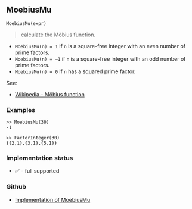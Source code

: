 ## MoebiusMu

```
MoebiusMu(expr)
```

> calculate the Möbius function.


* `MoebiusMu(n) = 1` if `n` is a square-free integer with an even number of prime factors.
* `MoebiusMu(n) = −1` if `n` is a square-free integer with an odd number of prime factors.
* `MoebiusMu(n) = 0` if `n` has a squared prime factor.

See:
* [Wikipedia - Möbius function](https://en.wikipedia.org/wiki/M%C3%B6bius_function)

### Examples

```
>> MoebiusMu(30)
-1

>> FactorInteger(30)
{{2,1},{3,1},{5,1}}
```

### Implementation status

* &#x2705; - full supported

### Github

* [Implementation of MoebiusMu](https://github.com/axkr/symja_android_library/blob/master/symja_android_library/matheclipse-core/src/main/java/org/matheclipse/core/builtin/NumberTheory.java#L3549) 
